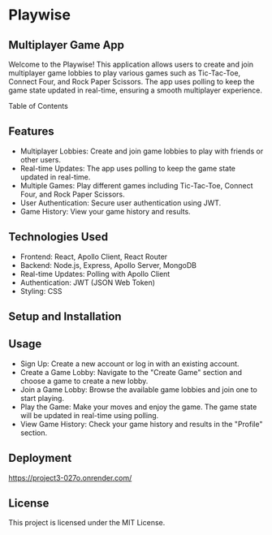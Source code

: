 # Playwise



## Multiplayer Game App

Welcome to the Playwise! This application allows users to create and join multiplayer game lobbies to play various games such as Tic-Tac-Toe, Connect Four, and Rock Paper Scissors. The app uses polling to keep the game state updated in real-time, ensuring a smooth multiplayer experience.

Table of Contents

## Features
- Multiplayer Lobbies: Create and join game lobbies to play with friends or other users.
- Real-time Updates: The app uses polling to keep the game state updated in real-time.
- Multiple Games: Play different games including Tic-Tac-Toe, Connect Four, and Rock Paper Scissors.
- User Authentication: Secure user authentication using JWT.
- Game History: View your game history and results.

## Technologies Used

- Frontend: React, Apollo Client, React Router
- Backend: Node.js, Express, Apollo Server, MongoDB
- Real-time Updates: Polling with Apollo Client
- Authentication: JWT (JSON Web Token)
- Styling: CSS

## Setup and Installation



## Usage

- Sign Up: Create a new account or log in with an existing account.
- Create a Game Lobby: Navigate to the "Create Game" section and choose a game to create a new lobby.
- Join a Game Lobby: Browse the available game lobbies and join one to start playing.
- Play the Game: Make your moves and enjoy the game. The game state will be updated in real-time using polling.
- View Game History: Check your game history and results in the "Profile" section.

## Deployment

https://project3-027o.onrender.com/

## License

This project is licensed under the MIT License.